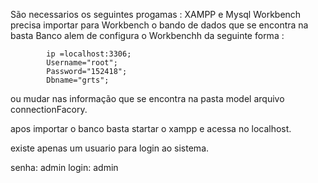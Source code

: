 

São necessarios os seguintes progamas : XAMPP e Mysql Workbench 
precisa importar para Workbench o bando de dados que se encontra na basta Banco alem de configura o Workbenchh da seguinte forma :

            ip =localhost:3306;
            Username="root";
            Password="152418";
            Dbname="grts";
ou mudar nas informação que se encontra na pasta model arquivo connectionFacory. 

apos importar o banco basta startar o xampp e acessa no localhost.

existe apenas um usuario para login ao sistema.

senha: admin
login: admin

